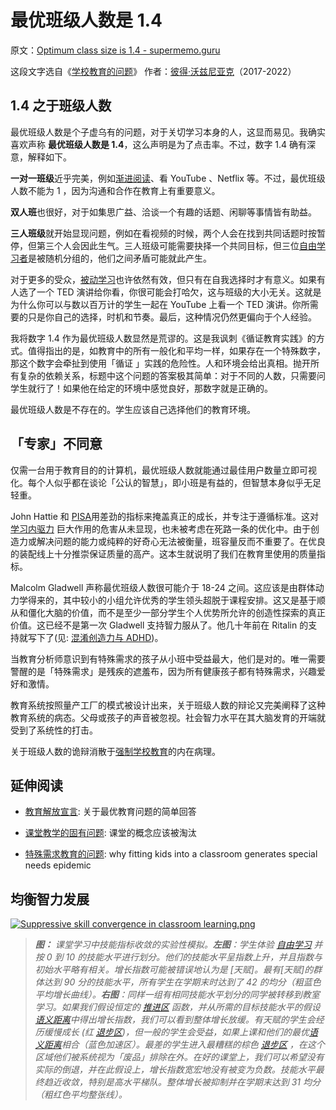 # 最优班级人数是 1.4

原文：[Optimum class size is 1.4 - supermemo.guru](https://supermemo.guru/wiki/Optimum_class_size_is_1.4)

这段文字选自《[学校教育的问题](https://supermemo.guru/wiki/Problem_of_Schooling)》 作者：[彼得·沃兹尼亚克](https://supermemo.guru/wiki/Piotr_Wozniak)（2017-2022）

## 1.4 之于班级人数

最优班级人数是个子虚乌有的问题，对于关切学习本身的人，这显而易见。我确实喜欢声称 **最优班级人数是 1.4**，这么声明是为了点击率。不过，数字 1.4 确有深意，解释如下。

**一对一班级**近乎完美，例如[渐进阅读](https://supermemo.guru/wiki/Incremental_reading)、看 YouTube 、Netflix 等。不过，最优班级人数不能为 1 ，因为沟通和合作在教育上有重要意义。

**双人班**也很好，对于如集思广益、洽谈一个有趣的话题、闲聊等事情皆有助益。

**三人班级**就开始显现问题，例如在看视频的时候，两个人会在找到共同话题时按暂停，但第三个人会因此生气。三人班级可能需要抉择一个共同目标，但三位[自由学习者](https://supermemo.guru/wiki/Free_learning)是被随机分组的，他们之间矛盾可能就此产生。

 对于更多的受众，[被动学习](https://supermemo.guru/wiki/Passive_learning)也许依然有效，但只有在自我选择时才有意义。如果有人选了一个 TED 演讲给你看，你很可能会打哈欠，这与班级的大小无关。这就是为什么你可以与数以百万计的学生一起在 YouTube 上看一个 TED 演讲。你所需要的只是你自己的选择，时机和节奏。最后，这种情况仍然更偏向于个人经验。

我将数字 1.4 作为最优班级人数显然是荒谬的。这是我讽刺《循证教育实践》的方式。值得指出的是，如教育中的所有一般化和平均一样，如果存在一个特殊数字，那这个数字会牵扯到使用「循证 」实践的危险性。人和环境会给出真相。抛开所有复杂的依赖关系，标题中这个问题的答案极其简单：对于不同的人数，只需要问学生就行了！如果他在给定的环境中感觉良好，那数字就是正确的。

最优班级人数是不存在的。学生应该自己选择他们的教育环境。

## 「专家」不同意

仅需一台用于教育目的的计算机，最优班级人数就能通过最佳用户数量立即可视化。每个人似乎都在谈论「公认的智慧」，即小班是有益的，但智慧本身似乎无足轻重。

John Hattie 和 [PISA](https://supermemo.guru/wiki/PISA)用差劲的指标来掩盖真正的成长，并专注于遵循标准。这对 [学习内驱力](https://supermemo.guru/wiki/Learn_drive) 巨大作用的危害从未显现，也未被考虑在死路一条的优化中。由于创造力或解决问题的能力或纯粹的好奇心无法被衡量，班容量反而不重要了。在优良的装配线上十分推崇保证质量的高产。这本生就说明了我们在教育里使用的质量指标。

Malcolm Gladwell 声称最优班级人数很可能介于 18-24 之间。这应该是由群体动力学得来的，其中较小的小组允许优秀的学生领头超脱于课程安排。这又是基于顺从和僵化大脑的价值，而不是至少一部分学生个人优势所允许的创造性探索的真正价值。这已经不是第一次 Gladwell 支持智力服从了。他几十年前在 Ritalin 的支持就写下了(见: [混淆创造力与 ADHD](https://supermemo.guru/wiki/Confusing_creativity_with_ADHD))。

当教育分析师意识到有特殊需求的孩子从小班中受益最大，他们是对的。唯一需要警醒的是「特殊需求」是残疾的遮羞布，因为所有健康孩子都有特殊需求，兴趣爱好和激情。

教育系统按照量产工厂的模式被设计出来，关于班级人数的辩论又完美阐释了这种教育系统的病态。父母或孩子的声音被忽视。社会智力水平在其大脑发育的开端就受到了系统性的打击。

关于班级人数的诡辩消散于[强制学校教育](https://supermemo.guru/wiki/Compulsory_schooling)的内在病理。

## 延伸阅读

- [教育解放宣言](https://supermemo.guru/wiki/Declaration_of_Educational_Emancipation): 关于最优教育问题的简单回答

- [课堂教学的固有问题](https://supermemo.guru/wiki/Inherent_problems_of_classroom_schooling): 课堂的概念应该被淘汰

- [特殊需求教育的问题](https://supermemo.guru/wiki/Problems_with_special-needs_education): why fitting kids into a classroom generates special needs epidemic

## 均衡智力发展

[![Suppressive skill convergence in classroom learning.png](https://supermemo.guru/images/thumb/f/f2/Suppressive_skill_convergence_in_classroom_learning.png/400px-Suppressive_skill_convergence_in_classroom_learning.png)](https://supermemo.guru/wiki/File:Suppressive_skill_convergence_in_classroom_learning.png)

> ***图：** 课堂学习中技能指标收敛的实验性模拟。**左图**：学生体验 [自由学习](https://supermemo.guru/wiki/Free_learning) 并按 0 到 10 的技能水平进行划分。他们的技能水平呈指数上升，并且指数与初始水平略有相关。增长指数可能被错误地认为是 [天赋]。最有[天赋]的群体达到 90 分的技能水平，所有学生在学期末时达到了 42 的均分（粗蓝色平均增长曲线）。**右图**：同样一组有相同技能水平划分的同学被转移到教室学习。如果我们假设恒定的 [推进区](https://supermemo.guru/wiki/Push_zone) 函数，并从所需的目标技能水平的假设[语义距离](https://supermemo.guru/wiki/Semantic_distance)中得出增长指数，我们可以看到整体增长放缓。有天赋的学生会经历缓慢成长 (红 [退步区](https://supermemo.guru/wiki/Regress_zone))，但一般的学生会受益，如果上课和他们的最优[语义距离](https://supermemo.guru/wiki/Semantic_distance)相合（蓝色加速区）。最差的学生进入最糟糕的棕色 [退步区](https://supermemo.guru/wiki/Regress_zone) ，在这个区域他们被系统视为「废品」排除在外。在好的课堂上，我们可以希望没有实际的倒退，并在此假设上，增长指数宽宏地没有被变为负数。技能水平最终趋近收敛，特别是高水平梯队。整体增长被抑制并在学期末达到 31 均分（粗红色平均整张线）。*